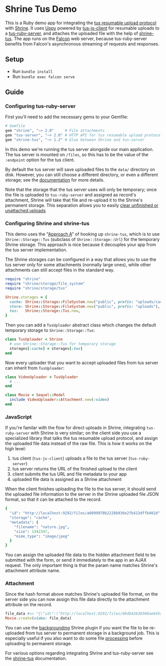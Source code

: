 # Shrine Tus Demo

This is a Ruby demo app for integrating the [tus resumable upload protocol]
with [Shrine]. It uses [Uppy] powered by [tus-js-client] for resumable uploads
to a [tus-ruby-server], and attaches the uploaded file with the help of
[shrine-tus]. The app runs on the [Falcon] web server, because tus-ruby-server
benefits from Falcon's asynchronous streaming of requests and responses.

## Setup

* Run `bundle install`
* Run `bundle exec falcon serve`

## Guide

### Configuring tus-ruby-server

First you'll need to add the necessary gems to your Gemfile:

```rb
# Gemfile
gem "shrine", "~> 2.0"     # File attachments
gem "tus-server", "~> 2.0" # HTTP API for tus resumable upload protocol
gem "shrine-tus", "~> 1.2" # Glue between Shrine and tus-server
```

In this demo we're running the tus server alongside our main application. The
tus server is mounted on `/files`, so this has to be the value of the
`:endpoint` option for the tus client.

By default the tus server will save uploaded files to the `data/` directory on
disk. However, you can still choose a different directory, or even a different
storage; see the [documentation][tus-ruby-server storages] for more details.

Note that the storage that the tus server uses will only be temporary; once the
file is uploaded to `tus-ruby-server` and assigned as record's attachment,
Shrine will take that file and re-upload it to the Shrine's permanent storage.
This separation allows you to easily [clear unfinished or unattached
uploads][tus-ruby-server expiration]

### Configuring Shrine and shrine-tus

This demo uses the "[Approach A]" of hooking up `shrine-tus`, which is to use
`Shrine::Storage::Tus` (subclass of `Shrine::Storage::Url`) for the temporary
Shrine storage. This approach is nice because it decouples your app from the
tus server implementation.

The Shrine storages can be configured in a way that allows you to use the tus
server only for some attachments (normally large ones), while other attachments
can still accept files in the standard way.

```rb
require "shrine"
require "shrine/storage/file_system"
require "shrine/storage/tus"

Shrine.storages = {
  cache: Shrine::Storage::FileSystem.new("public", prefix: "uploads/cache"),
  store: Shrine::Storage::FileSystem.new("public", prefix: "uploads"),
  tus:   Shrine::Storage::Tus.new,
}
```

Then you can add a `TusUploader` abstract class which changes the default
temporary storage to `Shrine::Storage::Tus`:

```rb
class TusUploader < Shrine
  # use Shrine::Storage::Tus for temporary storage
  storages[:cache] = storages[:tus]
end
```

Now every uploader that you want to accept uploaded files from tus server can
inherit from `TusUploader`:

```rb
class VideoUploader < TusUploader
  # ...
end
```
```rb
class Movie < Sequel::Model
  include VideoUploader::Attachment.new(:video)
end
```

### JavaScript

If you're familar with the flow for direct uploads in Shrine, integrating
`tus-ruby-server` with Shrine is very similar; on the client side you use a
specialized library that talks the tus resumable upload protocol, and assign
the uploaded file data instead of the raw file. This is how it works on the
high level:

1. tus client (`tus-js-client`) uploads a file to the tus server (`tus-ruby-server`)
1. tus server returns the URL of the finished upload to the client
1. client submits the tus URL and file metadata to your app
1. uploaded file data is assigned as a Shrine attachment

When the client finishes uploading the file to the tus server, it should send
the uploaded file information to the server in the Shrine uploaded file JSON
format, so that it can be attached to the record.

```rb
{
  "id": "http://localhost:9292/files/a0099970b2228b936e2fb413dffb402d",
  "storage": "cache",
  "metadata": {
    "filename": "nature.jpg",
    "size": 1342347,
    "mime_type": "image/jpeg"
  }
}
```

You can assign the uploaded file data to the hidden attachment field to be
submitted with the form, or send it immediately to the app in an AJAX request.
The only important thing is that the param name matches Shrine's attachment
attribute name.

### Attachment

Since the hash format above matches Shrine's uploaded file format, on the
server side you can now assign this file data directly to the attachment
attribute on the record.

```rb
file_data #=> "{\"id\":\"http://localhost:9292/files/68db42638388ae645ab747b36a837a79\",\"storage\":\"cache\",\"metadata\":{...}}"
Movie.create(video: file_data)
```

You can use the [backgrounding] Shrine plugin if you want the file to be
re-uploaded from tus server to permanent storage in a background job. This is
especially useful if you also want to do some file [processing] before
uploading to permanent storage.

For various options regarding integrating Shrine and tus-ruby-server see the
[shrine-tus] documentation.

[tus resumable upload protocol]: https://tus.io
[Shrine]: https://github.com/shrinerb/shrine
[Uppy]: https://uppy.io
[tus-js-client]: https://github.com/tus/tus-js-client
[tus-ruby-server]: https://github.com/janko/tus-ruby-server
[shrine-tus]: https://github.com/shrinerb/shrine-tus
[Falcon]: https://github.com/socketry/falcon
[Approach A]: https://github.com/shrinerb/shrine-tus/blob/552a96ce4e065f6d95f4077441eca93488e85482/README.md#approach-a-downloading-through-tus-server
[tus-ruby-server storages]: https://github.com/janko/tus-ruby-server#storage
[tus-ruby-server expiration]: https://github.com/janko/tus-ruby-server#expiration
[backgrounding]: https://shrinerb.com/rdoc/classes/Shrine/Plugins/Backgrounding.html
[processing]: https://shrinerb.com/rdoc/files/doc/processing_md.html
